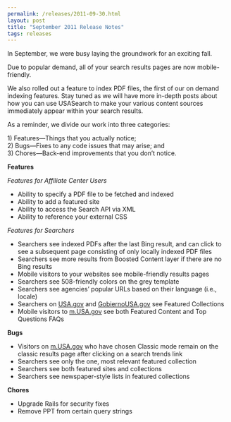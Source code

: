 ```yaml
---
permalink: /releases/2011-09-30.html
layout: post
title: "September 2011 Release Notes"
tags: releases 
---
```

<p>In September, we were busy laying the groundwork for an exciting fall.</p>
<p>Due to popular demand, all of your search results pages are now mobile-friendly.</p>
<p>We also rolled out a feature to index PDF files, the first of our on demand indexing features. Stay tuned as we will have more in-depth posts about how you can use USASearch to make your various content sources immediately appear within your search results.</p>
<p><span> </span></p>
<p>As a reminder, we divide our work into three categories:</p>
<p>1) Features—Things that you actually notice;<br/>2) Bugs—Fixes to any code issues that may arise; and<br/>3) Chores—Back-end improvements that you don’t notice.</p>
<p><strong>Features</strong></p>
<p><em>Features for Affiliate Center Users</em></p>
<ul><li>Ability to specify a PDF file to be fetched and indexed</li>
<li>Ability to add a featured site</li>
<li>Ability to access the Search API via XML</li>
<li>Ability to reference your external CSS</li>
</ul><p><em>Features for Searchers</em></p>
<ul><li>Searchers see indexed PDFs after the last Bing result, and can click to see a subsequent page consisting of only locally indexed PDF files</li>
<li>Searchers see more results from Boosted Content layer if there are no Bing results</li>
<li>Mobile visitors to your websites see mobile-friendly results pages</li>
<li>Searchers see 508-friendly colors on the grey template</li>
<li>Searchers see agencies&#8217; popular URLs based on their language (i.e., locale)</li>
<li>Searchers on <a href="http://www.usa.gov/">USA.gov</a> and <a href="http://www.usa.gov/gobiernousa">GobiernoUSA.gov</a> see Featured Collections</li>
<li>Mobile visitors to <a href="http://m.usa.gov">m.USA.gov</a> see both Featured Content and Top Questions FAQs</li>
</ul><p><strong>Bugs</strong></p>
<ul><li>Visitors on <a href="http://m.usa.gov">m.USA.gov</a> who have chosen Classic mode remain on the classic results page after clicking on a search trends link</li>
<li>Searchers see only the one, most relevant featured collection</li>
<li>Searchers see both featured sites and collections</li>
<li>Searchers see newspaper-style lists in featured collections</li>
</ul><p><strong>Chores</strong></p>
<ul><li>Upgrade Rails for security fixes</li>
<li>Remove PPT from certain query strings</li>
</ul>
